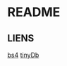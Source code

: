 # README
## LIENS
[bs4](https://www.crummy.com/software/BeautifulSoup/bs4/doc/)
[tinyDb](https://tinydb.readthedocs.io/en/latest/)
